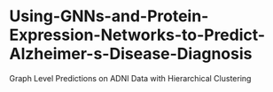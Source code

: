 # Using-GNNs-and-Protein-Expression-Networks-to-Predict-Alzheimer-s-Disease-Diagnosis
Graph Level Predictions on ADNI Data with Hierarchical Clustering
